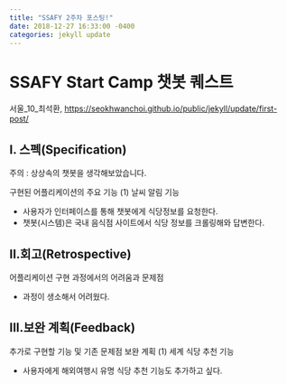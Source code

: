 ```yaml
---
title: "SSAFY 2주차 포스팅!"
date: 2018-12-27 16:33:00 -0400
categories: jekyll update
---
```


# SSAFY Start Camp 챗봇 퀘스트
서울_10_최석환, https://seokhwanchoi.github.io/public/jekyll/update/first-post/

## I. 스펙(Specification)

주의 : 상상속의 챗봇을 생각해보았습니다.

구현된 어플리케이션의 주요 기능
(1) 날씨 알림 기능
- 사용자가 인터페이스를 통해 챗봇에게 식당정보를 요청한다.
- 챗봇(시스템)은 국내 음식점 사이트에서 식당 정보를 크롤링해와 답변한다.

## II.회고(Retrospective)
어플리케이션 구현 과정에서의 어려움과 문제점
- 과정이 생소해서 어려웠다.

## III.보완 계획(Feedback)
추가로 구현할 기능 및 기존 문제점 보완 계획
(1) 세계 식당 추천 기능
- 사용자에게 해외여행시 유명 식당 추천 기능도 추가하고 싶다.
